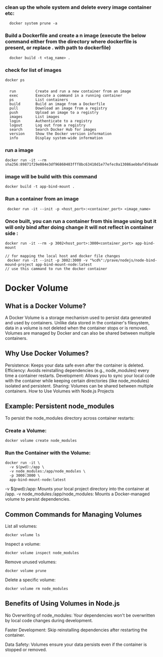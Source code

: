 ### clean up the whole system and delete every image container etc:
```
  docker system prune -a
```
### Build a Dockerfile and create a n image (execute the below command either from the directory where dockerfile is present, or replace . with path to dockerfile)

```
  docker build -t <tag_name> .
```
### check for list of images
```
docker ps
```
###

```
  run         Create and run a new container from an image
  exec        Execute a command in a running container
  ps          List containers
  build       Build an image from a Dockerfile
  pull        Download an image from a registry
  push        Upload an image to a registry
  images      List images
  login       Authenticate to a registry
  logout      Log out from a registry
  search      Search Docker Hub for images
  version     Show the Docker version information
  info        Display system-wide information
```

### run a image
```
docker run -it --rm sha256:89871f29e084e3df96860403fff8bc63410d1e77efec0a13086aeb0af459aab6
```
###  image will be build with this command
```
docker build -t app-bind-mount .
```
### Run a container from an image

```
 docker run -it --init -p <host_port>:<container_port> <image_name>
```

### Once built, you can run a container from this image using but it will only bind after doing change it will not reflect in container  side :
```
docker run -it --rm -p 3002<host_port>:3000<container_port> app-bind-mount
```

```
// for mapping the local host and docker file changes
 docker run -it --init -p 3002:3000 -v "%cd%":/prave/nodejs/node-bind-mound-project app-bind-mount-node:latest
// use this cammand to run the docker container
```


# Docker Volume

## What is a Docker Volume?
A Docker Volume is a storage mechanism used to persist data generated and used by containers. Unlike data stored in the container's filesystem, data in a volume is not deleted when the container stops or is removed. Volumes are managed by Docker and can also be shared between multiple containers.

## Why Use Docker Volumes?
Persistence: Keeps your data safe even after the container is deleted.
Efficiency: Avoids reinstalling dependencies (e.g., node_modules) every time a container restarts.
Development: Allows you to sync your local code with the container while keeping certain directories (like node_modules) isolated and persistent.
 Sharing: Volumes can be shared between multiple containers.
How to Use Volumes with Node.js Projects
## Example: Persistent node_modules
To persist the node_modules directory across container restarts:

### Create a Volume:
```
docker volume create node_modules
```
### Run the Container with the Volume:
```
docker run -it \
  -v $(pwd):/app \
  -v node_modules:/app/node_modules \
  -p 3000:3000 \
  app-bind-mount-node:latest
```
-v $(pwd):/app: Mounts your local project directory into the container at /app.
-v node_modules:/app/node_modules: Mounts a Docker-managed volume to persist dependencies.
## Common Commands for Managing Volumes
List all volumes:
```
docker volume ls
```

Inspect a volume:
```
docker volume inspect node_modules
```

Remove unused volumes:
```
docker volume prune
```

Delete a specific volume:
```
docker volume rm node_modules
```

## Benefits of Using Volumes in Node.js
No Overwriting of node_modules: Your dependencies won't be overwritten by local code changes during development.

Faster Development: Skip reinstalling dependencies after restarting the container.

Data Safety: Volumes ensure your data persists even if the container is stopped or removed.
